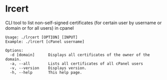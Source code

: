 # lrcert
CLI tool to list non-self-signed certificates (for certain user by username or domain or for all users) in cpanel
```
Usage: ./lrcert [OPTION] [INPUT]
Example: ./lrcert [cPanel username]

Options:
  -d [domain]      Displays all certificates of the owner of the domain.
  -a, --all        Lists all certificates of all cPanel users
  -v, --version    Displays version.
  -h, --help       This help page.

```

